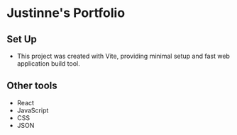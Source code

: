 # Justinne's Portfolio

## Set Up 
* This project was created with Vite, providing minimal setup and fast web application build tool. 

## Other tools
* React
* JavaScript
* CSS
* JSON
